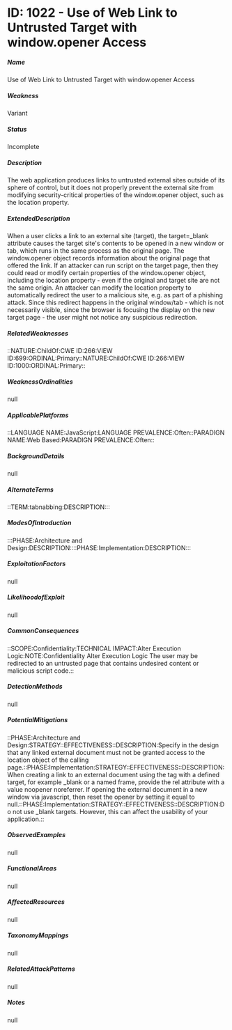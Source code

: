 # ID: 1022 - Use of Web Link to Untrusted Target with window.opener Access
<h5>Name</h5>Use of Web Link to Untrusted Target with window.opener Access
<h5>Weakness</h5>Variant
<h5>Status</h5>Incomplete
<h5>Description</h5>The web application produces links to untrusted external sites outside of its sphere of control, but it does not properly prevent the external site from modifying security-critical properties of the window.opener object, such as the location property.
<h5>ExtendedDescription</h5>When a user clicks a link to an external site (target), the target=_blank attribute causes the target site's contents to be opened in a new window or tab, which runs in the same process as the original page. The window.opener object records information about the original page that offered the link. If an attacker can run script on the target page, then they could read or modify certain properties of the window.opener object, including the location property - even if the original and target site are not the same origin. An attacker can modify the location property to automatically redirect the user to a malicious site, e.g. as part of a phishing attack. Since this redirect happens in the original window/tab - which is not necessarily visible, since the browser is focusing the display on the new target page - the user might not notice any suspicious redirection.
<h5>RelatedWeaknesses</h5>::NATURE:ChildOf:CWE ID:266:VIEW ID:699:ORDINAL:Primary::NATURE:ChildOf:CWE ID:266:VIEW ID:1000:ORDINAL:Primary::
<h5>WeaknessOrdinalities</h5>null
<h5>ApplicablePlatforms</h5>::LANGUAGE NAME:JavaScript:LANGUAGE PREVALENCE:Often::PARADIGN NAME:Web Based:PARADIGN PREVALENCE:Often::
<h5>BackgroundDetails</h5>null
<h5>AlternateTerms</h5>::TERM:tabnabbing:DESCRIPTION:::
<h5>ModesOfIntroduction</h5>:::PHASE:Architecture and Design:DESCRIPTION::::PHASE:Implementation:DESCRIPTION:::
<h5>ExploitationFactors</h5>null
<h5>LikelihoodofExploit</h5>null
<h5>CommonConsequences</h5>::SCOPE:Confidentiality:TECHNICAL IMPACT:Alter Execution Logic:NOTE:Confidentiality Alter Execution Logic The user may be redirected to an untrusted page that contains undesired content or malicious script code.::
<h5>DetectionMethods</h5>null
<h5>PotentialMitigations</h5>::PHASE:Architecture and Design:STRATEGY::EFFECTIVENESS::DESCRIPTION:Specify in the design that any linked external document must not be granted access to the location object of the calling page.::PHASE:Implementation:STRATEGY::EFFECTIVENESS::DESCRIPTION:When creating a link to an external document using the <a> tag with a defined target, for example _blank or a named frame, provide the rel attribute with a value noopener noreferrer. If opening the external document in a new window via javascript, then reset the opener by setting it equal to null.::PHASE:Implementation:STRATEGY::EFFECTIVENESS::DESCRIPTION:Do not use _blank targets. However, this can affect the usability of your application.::
<h5>ObservedExamples</h5>null
<h5>FunctionalAreas</h5>null
<h5>AffectedResources</h5>null
<h5>TaxonomyMappings</h5>null
<h5>RelatedAttackPatterns</h5>null
<h5>Notes</h5>null

